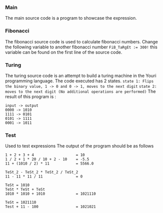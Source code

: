 ### Main
The main source code is a program to showcase the expression.

### Fibonacci
The fibonacci source code is used to calculate fibonacci numbers.
Change the following variable to another fibonacci number `FiB_TaRgEt := 300!` this variable can be found on the first line of the source code. 

### Turing
The turing source code is an attempt to build a turing machine in the Youri programming language. The code executed has 2 states. 
`state 1: Flips the binary value, 1 -> 0 and 0 -> 1, moves to the next digit`
`state 2: moves to the next digit (No additional operations are performed)`
The result of this program is :
```
input -> output
0000 -> 1010
1111 -> 0101
0101 -> 1111
0001 -> 1011
```

### Test
Used to test expressions
The output of the program should be as follows
```
1 + 2 + 3 + 4                   = 10
1 / 2 + 1 * 20 / 10 + 2 - 10    = -5.5
11 + (1010 / 2) * 11            = 5566.0

TeSt_2 - TeSt_2 * TeSt_2 / TeSt_2
11 - 11 * 11 / 11               = 0

TeSt = 1010
TeSt * TeSt + TeSt
1010 * 1010 + 1010              = 1021110

TeSt = 1021110
Test + 11 - 100                 = 1021021
```